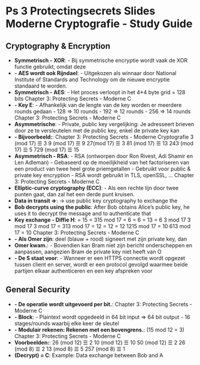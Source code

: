 # Ps 3 Protectingsecrets Slides Moderne Cryptografie - Study Guide

## Cryptography & Encryption
- **Symmetrisch - XOR**: - Bij symmetrische encryptie wordt vaak de XOR functie gebruikt, omdat deze
- **- AES wordt ook Rijndael**: - Uitgekozen als winnaar door National Institute of Standards and Technology om de nieuwe encryptie standaard te worden.
- **Symmetrisch - AES**: - Het proces verloopt in het 4*4 byte grid = 128 bits Chapter 3: Protecting Secrets - Moderne C
- **- Key E**: - Afhankelijk van de lengte van de key worden er meerdere rounds gedaan - 128 => 10 rounds - 192 => 12 rounds - 256 => 14 rounds Chapter 3: Protecting Secrets - Moderne C
- **Asymmetrische**: - Private, public key vergelijking: Je adresseert brieven door ze te versleutelen met de public key, enkel de private key kan
- **- Bijvoorbeeld:**: Chapter 3: Protecting Secrets - Moderne Cryptografie 3 (mod 17) ☰ 3 9 (mod 17) ☰ 9 27(mod 17) ☰ 3 81 (mod 17) ☰ 13 243 (mod 17) ☰ 5 729 (mod 17) ☰ 15
- **Asymmetrisch - RSA**: - RSA (ontworpen door Ron Rivest, Adi Shamir en Len Adleman) - Gebaseerd op de moeilijkheid van het factoriseren van een product van twee heel grote priemgetallen - Gebruikt voor public & private key encryption - RSA wordt gebruikt in TLS, openSSL, … Chapter 3: Protecting Secrets - Moderne C
- **Elliptic-curve cryptography (ECC)**: - Als een rechte lijn door twee punten gaat, dan zal het een derde punt kruisen.
- **Data in transit ⇒**: → use public key cryptography to exchange the
- **Bob decrypts using the public**: After Bob obtains Alice’s public key, he uses it to decrypt the message and to authenticate that
- **Key exchange - Diffie H**: = 15 = 315 mod 17 = 6 = 6 = 13 = 6 3 mod 17 3 mod 17 3 mod 17 = 313 mod 17 = 12 = 12 = 12 1215 mod 17 = 10 613 mod 17 = 10 Chapter 3: Protecting Secrets - Moderne C
- **- Als Omer zijn**: deel (blauw + rood) signeert met zijn private key, dan
- **Omer kwam.**: - Bovendien kan Bram niet zijn bericht onderscheppen en aanpassen, aangezien Bram de private key niet heeft van O
- **- De S staat voor**: - Wanneer er een HTTPS connectie wordt opgezet tussen client en server, wordt er een protocol gevolgd waarmee beide partijen elkaar authenticeren en een key afspreken voor

## General Security
- **- De operatie wordt uitgevoerd per bit.**: Chapter 3: Protecting Secrets - Moderne C
- **- Block**: - Plaintext wordt opgedeeld in 64 bit input => 64 bit output - 16 stages/rounds waarbij elke keer de sleutel
- **- Modulair rekenen: Rekenen met een bovengrens.**: (15 mod 12 = 3) Chapter 3: Protecting Secrets - Moderne C
- **Voorbeelden:**: 26 (mod 12) ☰ 2 10 (mod 12) ☰ 10 50 (mod 12) ☰ 2 26 (mod 8) ☰ 2 13 (mod 8) ☰ 5 257 (mod 8) ☰ 1
- **(Decrypt) = C**: Example: Data exchange between Bob and A
